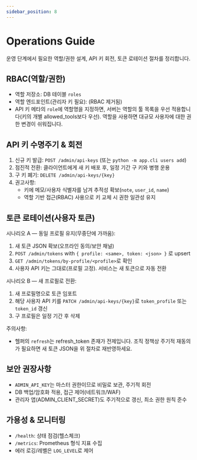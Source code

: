 ```yaml
---
sidebar_position: 8
---
```


# Operations Guide

운영 단계에서 필요한 역할/권한 설계, API 키 회전, 토큰 로테이션 절차를 정리합니다.

## RBAC(역할/권한)
- 역할 저장소: DB 테이블 `roles`
- 역할 엔드포인트(관리자 키 필요):
  (RBAC 제거됨)
- API 키 메타의 `role`에 역할명을 지정하면, 서버는 역할의 툴 목록을 우선 적용합니다(키의 개별 allowed_tools보다 우선). 역할을 사용하면 대규모 사용자에 대한 권한 변경이 쉬워집니다.

## API 키 수명주기 & 회전
1) 신규 키 발급: `POST /admin/api-keys` (또는 `python -m app.cli users add`)
2) 점진적 전환: 클라이언트에게 새 키 배포 후, 일정 기간 구 키와 병행 운용
3) 구 키 폐기: `DELETE /admin/api-keys/{key}`
4) 권고사항:
   - 키에 메모/사용자 식별자를 남겨 추적성 확보(`note`, `user_id`, `name`)
   - 역할 기반 접근(RBAC) 사용으로 키 교체 시 권한 일관성 유지

## 토큰 로테이션(사용자 토큰)
시나리오 A — 동일 프로필 유지(무중단에 가까움):
1) 새 토큰 JSON 확보(오프라인 동의/보안 채널)
2) `POST /admin/tokens` with `{ profile: <same>, token: <json> }` 로 upsert
3) `GET /admin/tokens/by-profile/<profile>`로 확인
4) 사용자 API 키는 그대로(프로필 고정). 서비스는 새 토큰으로 자동 전환

시나리오 B — 새 프로필로 전환:
1) 새 프로필명으로 토큰 임포트
2) 해당 사용자 API 키를 `PATCH /admin/api-keys/{key}`로 `token_profile` 또는 `token_id` 갱신
3) 구 프로필은 일정 기간 후 삭제

주의사항:
- 헬퍼의 `refresh`는 refresh_token 존재가 전제입니다. 조직 정책상 주기적 재동의가 필요하면 새 토큰 JSON을 위 절차로 재반영하세요.

## 보안 권장사항
- `ADMIN_API_KEY`는 마스터 권한이므로 비밀로 보관, 주기적 회전
- DB 백업/암호화 적용, 접근 제어(네트워크/WAF)
- 관리자 앱(ADMIN_CLIENT_SECRET)도 주기적으로 갱신, 최소 권한 원칙 준수

## 가용성 & 모니터링
- `/health`: 상태 점검(헬스체크)
- `/metrics`: Prometheus 형식 지표 수집
- 에러 로깅/레벨은 `LOG_LEVEL`로 제어
